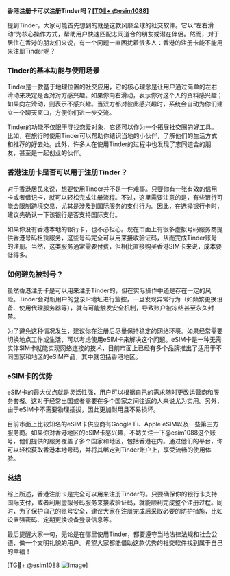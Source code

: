 **香港注册卡可以注册Tinder吗？[[TG💪+ @esim1088](https://t.me/s/esim1088)]**

提到Tinder，大家可能首先想到的就是这款风靡全球的社交软件。它以“左右滑动”为核心操作方式，帮助用户快速匹配志同道合的朋友或潜在伴侣。然而，对于居住在香港的朋友们来说，有一个问题一直困扰着很多人：香港的注册卡能不能用来注册Tinder呢？

### Tinder的基本功能与使用场景

Tinder是一款基于地理位置的社交应用，它的核心理念是让用户通过简单的左右滑动来决定是否对对方感兴趣。如果你向右滑动，表示你对这个人的资料感兴趣；如果向左滑动，则表示不感兴趣。当双方都对彼此感兴趣时，系统会自动为你们建立一个聊天窗口，方便你们进一步交流。

Tinder的功能不仅限于寻找恋爱对象，它还可以作为一个拓展社交圈的好工具。比如，在旅行时使用Tinder可以帮助你结识当地的小伙伴，了解他们的生活方式和推荐的好去处。此外，许多人在使用Tinder的过程中也发现了志同道合的朋友，甚至是一起创业的伙伴。

### 香港注册卡是否可以用于注册Tinder？

对于香港居民来说，想要使用Tinder并不是一件难事。只要你有一张有效的信用卡或者借记卡，就可以轻松完成注册流程。不过，这里需要注意的是，有些银行可能会限制跨境交易，尤其是涉及到国际服务的支付行为。因此，在选择银行卡时，建议先确认一下该银行是否支持国际支付。

如果你没有香港本地的银行卡，也不必担心。现在市面上有很多虚拟号码服务商提供香港号码租赁服务，这些号码完全可以用来接收验证码，从而完成Tinder账号的注册。当然，这类服务通常需要付费，但相比直接购买香港SIM卡来说，成本要低得多。

### 如何避免被封号？

虽然香港注册卡是可以用来注册Tinder的，但在实际操作中还是存在一定的风险。Tinder会对新用户的登录IP地址进行监控，一旦发现异常行为（如频繁更换设备、使用代理服务器等），就有可能触发安全机制，导致账户被冻结甚至永久封禁。

为了避免这种情况发生，建议你在注册后尽量保持稳定的网络环境。如果经常需要切换地点工作或生活，可以考虑使用eSIM卡来解决这个问题。eSIM卡是一种无需实体SIM卡就能实现网络连接的技术，目前市面上已经有多个品牌推出了适用于不同国家和地区的eSIM产品，其中就包括香港地区。

### eSIM卡的优势

eSIM卡的最大优点就是灵活性强，用户可以根据自己的需求随时更改运营商和服务套餐。这对于经常出国或者需要在多个国家之间往返的人来说尤为实用。另外，由于eSIM卡不需要物理插拔，因此更加耐用且不易损坏。

目前市面上比较知名的eSIM卡供应商有Google Fi、Apple eSIM以及一些第三方服务商。如果你对香港地区的eSIM卡感兴趣，不妨关注一下@esim1088这个账号，他们提供的服务覆盖了多个国家和地区，包括香港在内。通过他们的平台，你可以轻松获取香港本地号码，并将其绑定到Tinder账户上，享受流畅的使用体验。

### 总结

综上所述，香港注册卡是完全可以用来注册Tinder的。只要确保你的银行卡支持国际支付，或者利用虚拟号码服务来接收验证码，就能顺利完成整个注册过程。同时，为了保护自己的账号安全，建议大家在注册完成后采取必要的防护措施，比如设置强密码、定期更换设备登录信息等。

最后提醒大家一句，无论是在哪里使用Tinder，都要遵守当地法律法规和社会公德，做一个文明礼貌的用户。希望大家都能借助这款优秀的社交软件找到属于自己的幸福！

[[TG💪+ @esim1088](https://t.me/s/esim1088) ![Image](https://i.postimg.cc/4NQfJmqS/Snipaste-2025-05-13-00-14-12.png)]
